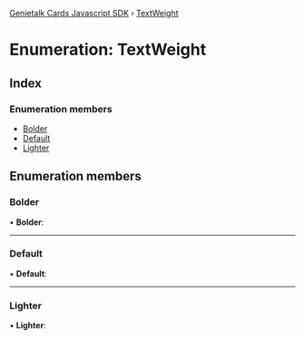 [Genietalk Cards Javascript SDK](../README.md) › [TextWeight](textweight.md)

# Enumeration: TextWeight

## Index

### Enumeration members

* [Bolder](textweight.md#bolder)
* [Default](textweight.md#default)
* [Lighter](textweight.md#lighter)

## Enumeration members

###  Bolder

• **Bolder**:

___

###  Default

• **Default**:

___

###  Lighter

• **Lighter**:

